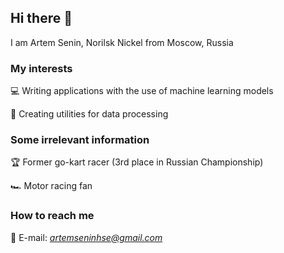 ## Hi there 👋

I am Artem Senin, Norilsk Nickel from Moscow, Russia

### My interests

💻 Writing applications with the use of machine learning models

🔧 Creating utilities for data processing


### Some irrelevant information

🏆 Former go-kart racer (3rd place in Russian Championship)

🏎️ Motor racing fan

### How to reach me

📩 E-mail: *artemseninhse@gmail.com*

<!--
**artemseninhse/artemseninhse** is a ✨ _special_ ✨ repository because its `README.md` (this file) appears on your GitHub profile.

Here are some ideas to get you started:

- 🔭 I’m currently working on ...
- 🌱 I’m currently learning ...
- 👯 I’m looking to collaborate on ...
- 🤔 I’m looking for help with ...
- 💬 Ask me about ...
- 📫 How to reach me: ...
- 😄 Pronouns: ...
- ⚡ Fun fact: ...
-->
